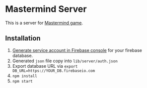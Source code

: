 # Mastermind Server

This is a server for [Mastermind game](https://github.com/salsita/mastermind).

## Installation

1. [Generate service account in Firebase console](https://firebase.google.com/docs/server/setup) for your firebase database.
2. Generated `json` file copy into `lib/server/auth.json`
3. Export database URL via `export DB_URL=https://YOUR_DB.firebaseio.com`
4. `npm install`
5. `npm start`
